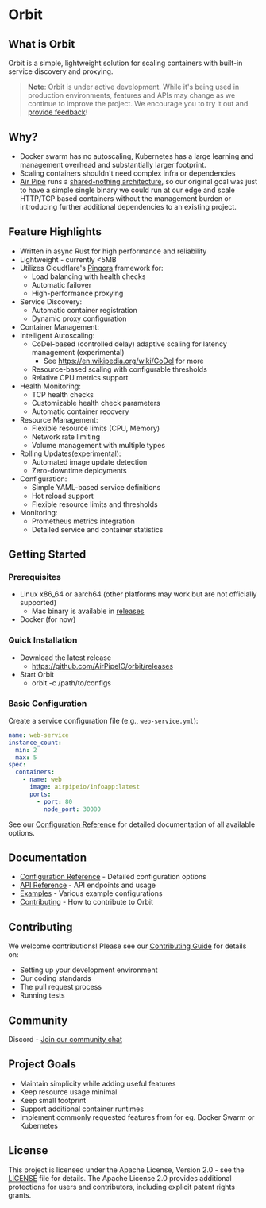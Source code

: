 # Orbit

## What is Orbit

Orbit is a simple, lightweight solution for scaling containers with built-in service discovery and proxying.

> **Note**: Orbit is under active development. While it's being used in production environments, features and APIs may change as we continue to improve the project. We encourage you to try it out and [provide feedback](https://github.com/airpipeio/orbit/issues/new/choose)!

## Why?
- Docker swarm has no autoscaling, Kubernetes has a large learning and management overhead and substantially larger footprint. 
- Scaling containers shouldn't need complex infra or dependencies
- [Air Pipe](https://airpipe.io) runs a [shared-nothing architecture](https://en.wikipedia.org/wiki/Shared-nothing_architecture), so our original goal was just to have a simple single binary we could run at our edge and scale HTTP/TCP based containers without the management burden or introducing further additional dependencies to an existing project.

## Feature Highlights

- Written in async Rust for high performance and reliability
- Lightweight - currently <5MB
- Utilizes Cloudflare's [Pingora](https://github.com/cloudflare/pingora/) framework for:
  - Load balancing with health checks
  - Automatic failover
  - High-performance proxying
- Service Discovery:
  - Automatic container registration
  - Dynamic proxy configuration
- Container Management:
 - Intelligent Autoscaling:
    - CoDel-based (controlled delay) adaptive scaling for latency management (experimental)
      - See https://en.wikipedia.org/wiki/CoDel for more
    - Resource-based scaling with configurable thresholds
    - Relative CPU metrics support
  - Health Monitoring:
    - TCP health checks
    - Customizable health check parameters
    - Automatic container recovery
  - Resource Management:
    - Flexible resource limits (CPU, Memory)
    - Network rate limiting
    - Volume management with multiple types
  - Rolling Updates(experimental):
    - Automated image update detection
    - Zero-downtime deployments
- Configuration:
  - Simple YAML-based service definitions
  - Hot reload support
  - Flexible resource limits and thresholds
- Monitoring:
  - Prometheus metrics integration
  - Detailed service and container statistics

## Getting Started

### Prerequisites

- Linux x86_64 or aarch64 (other platforms may work but are not officially supported)
    - Mac binary is available in [releases](https://github.com/AirPipeIO/orbit/releases)
- Docker (for now)

### Quick Installation

- Download the latest release
    - https://github.com/AirPipeIO/orbit/releases
- Start Orbit
    - orbit -c /path/to/configs

### Basic Configuration

Create a service configuration file (e.g., `web-service.yml`):

```yaml
name: web-service
instance_count:
  min: 2
  max: 5
spec:
  containers:
    - name: web
      image: airpipeio/infoapp:latest
      ports:
        - port: 80
          node_port: 30080
```

See our [Configuration Reference](docs/configuration.md) for detailed documentation of all available options.

## Documentation

- [Configuration Reference](docs/configuration.md) - Detailed configuration options
- [API Reference](docs/api.md) - API endpoints and usage
- [Examples](examples/) - Various example configurations
- [Contributing](CONTRIBUTING.md) - How to contribute to Orbit

## Contributing

We welcome contributions! Please see our [Contributing Guide](CONTRIBUTING.md) for details on:

- Setting up your development environment
- Our coding standards
- The pull request process
- Running tests

## Community

Discord - [Join our community chat](https://discord.com/invite/b8mFtjWXZj)

## Project Goals

- Maintain simplicity while adding useful features
- Keep resource usage minimal
- Keep small footprint
- Support additional container runtimes
- Implement commonly requested features from for eg. Docker Swarm or Kubernetes

## License

This project is licensed under the Apache License, Version 2.0 - see the [LICENSE](LICENSE) file for details. The Apache License 2.0 provides additional protections for users and contributors, including explicit patent rights grants.